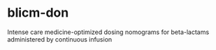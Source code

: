# blicm-don
Intense care medicine-optimized dosing nomograms for beta-lactams administered by continuous infusion 
